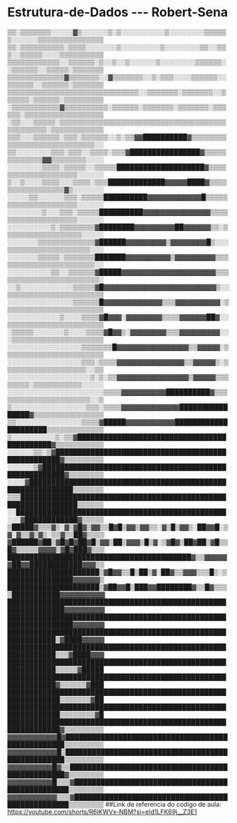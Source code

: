 # Estrutura-de-Dados --- Robert-Sena

▒▒░▒▒▒▒▒▒▒░░░░░▓▒░░░░░░▒░▒░░░░░░░░░░▒░░░░░░░░▒▒▒▒▒▒░░░░░░▒▒▒▒▒▒▒▒▒▒▒▒▒▒▒
▒▒░▒▒▒▒▒▒▒▒▒▒░▒▒▒▒░░░░░░░▒░░░░░░░░░▒░░░░░░░░▒▒░░▒▒▒░░▒▒▒▒▒░░░░▒▒▒▒▒▒▒▒▒▒
▒▒▒▒▒▒▒▒▒▒▒▒░░▒▒▒▒▒▒░▒░░▒░░▒░░░░░░▒░░░░░░░░▒▒▒▒▒▒░░▒▒▒▒▒▒░░▒▒▒▒▒░▒▒▒▒▒▒▒
▒▒▒▒▒▒▒▒▒▒▒▒▒▓▒▒▒▒▒▒▒░░▓▒▒▒▒▒▒▒░░▒░▒▒▒░░░░▒▒▒▒▒▒░░▒▒▒▒▒▒░░▒▒▒▒▒▒░▒▒▒▒▒▒▒
▒▒▒▒▒▒▒▒▒▒▒▒▒▒▒▒▒▒▒▒▒▒▒▒▒▒▒▒▒▒░░▒▒▒▒▒▒▒░▒▒▒▒▒▒▒░░▒▒▒▒▒▒░▒▒▒▒▒▒░▒▒▒▒▒▒▒▒▒
░▒▒▒▒▒▒▒▒▒▒▒▓▒▒▒▒▒▒▒▒▒▒░▒▒▒▒▒▒░▒▒▒▒▒▒▒░▒▒▒▒▒▒▒░▒▒▒▒▒▒░▒▒▒▒▒▒▒▒▒▒▒▒▒▒▒▒▒▒
░▒▒░░░▒▒▒▒▒░▒▒▒▒▒▒▒▒▒▒▒▒▒▒▒▒▒▒▒▒▒▒▒▒▒▒▒▒▒▒▒▒▒▒▒▒▒▒▒▒▒▒▒▒▒▒▒░▒▒▒▒▒▒▒▒▒▒▒▒
▒▒▒░░░▒▒▒▒▒▒░▒▒▒░▒▒▒▒▒▒░░▒░▒▒▓▓██████████▓▒▒▒▒▒▒▒▒▒▒▒▒▒▒▒▒▒▒▒▒▒▒▒▒▒▒▒▒░░
▒▒░░░░░░░░▒▒▒░▒▒▒░░▒▒▒▒░▒▒▒▓████████████████▓▒▒▒▒▒▒▒▒▒▒▒▒▒▓▓▒▒▒▒▒▒▒▒░░░░
░░░░░░░░▒▒▒▒░▒▒▒▒▒░░▒▒▒▒▒████████████████████▓▒▒▒▒▒▒▒▒▒▒▒▒▒▒▒▒▒▒▒▒░░░░░░
▒░░▒░░░░▒▒▒▒░░░▒▒▒▒░▒▒▒█████████████▓▓▓▓▓████▓▒▒▒▒▒▒▒▒▒▒▒▒▒▒▒▒▒▓▒░░░░░░░
░░░░░▒▒░░░░░░▒▒▒░▒▒▒▒▒██████████▓▓▓▓▓▓▓▓▓▓▓▓█▒▒▒▒▒▒▒▒▒▒▒▒▒▒▒▒▒▒▒▒▒░░░░░░
░░░░░░░░▒░░░▒▒▒░▒▒▒▒▒██████████▓▓▓▓▓▓▓▓▓▓▓▓▓▓▓▒▒▒▒▒▒▒▒▒▒▒▒▒▒▒▒▒▒▒▒░░░░░░
░░░░░░░░░░▒░▒▒▒▒▒▒▒▒▓████████▓▓▓▓▓▓▓▓▓██▓▓▓▓▓▓▒▒░▒▒▒▒▒▒▒▒▒▒▒▒▒▒▒▒▒▒░░░░░
░░░░░░░▒▒▒▒▒▒▒▒▒▒▒▒▒▓██████▓▓▓▓▓▓▓▓▓▒▓▓▓▓▓▓▓▓█▒░░░▒▒▒▒▒▒▒▒▒▒▒▒▒▒▒▒▒▒▒░░░
░░░░░░░▒▒▒▒▒░▒▒▒▒▒▒▒███████▓▓▓▓▓▓▓▓▓▓▒▓▓▓▓▓▓▓▓▓▒▒▒▒▒▒▒▒▒▒▒▒▒▒▒▒▒▒▒▒▒▒▒░░
░░░░░░░░░░▒▒░░▒▒▒▒▒▒▓█████▓▓▓▓▓▓▓▓▓▓▓▓▓▓▓▓▓▓▓▓▓▒▒▒▒▒▒▒▒▒▒▒▒▒▒▒▒▒▒▒▒▒▒▒▒░
░░▒░░░░░░░░░░░░▒▒▒▒▒▓█▓▓▓▓▓▓▓▓▓▓▓▓▓▓▓▓▓▓▓▓▓▓▓▓▓▒░░▒▒▒▒▒▒▒▒▒▒▒▒▒▒▒▒▒▒▒▒▒▒
░░░░░░░░░░░░░░░▒▒▒▒▒▒█▓▓▓▓▓▓▓▓▓▓▓▓▓▒▒▒▓▓▓▓▓▓▓▓▓▓░▒▒▒▒▒▒▒▒▒▒▒▒▒▒▒▒▒▒▒▒▒▒▒
░░░░░░░░░░░░▒░░░░▒▒▒▒▓█▓▓▓░▓▓▓▓▓▓▓▓▒▒▒▒▓▓▓▓▓▓██▓░░▒▒▒▒▒▒▒▒▒▒▒▒▒▒▒▒▒▒▒▒▒▒
░▒▒▒▒▒░░░░░░░▒░░░░▒▒▒▒▓█▓▓▒░▓▓▓▓▓▓▓▓▒▒▒▓▓▓▓▓▓▓▓▓░░░▒▒▒▒▒▒▒▒▒▒▒▒▒▒▒▒▒▒▒▒▒
░░░░░░░░░░░░░░░░░▒▒▒▒▒▒▒█▓▓▓▓▓▓▓▓▓▓▓▓▓▓▓▓▒▒▓▓▓▓▓░▒▒▒▒▒▒▒▒▒▒▒▒▒▒▒▒▒▒▒▒▒▒▒
░░░░░░░░░░░░░░░░░▒▒▒░▒▒▒▒▓▓▓▓▓▓▓▓▓▓▓▓▓▓▓▒▒▓▓▓▓▓▒░▒▒▒▒▒▒▒▒▒▒▒▒▒▒▒▒▒▒▒░░▒▒
░░░░░░░░░░░░░░░░░░░▒░▒░▒▒▓▓▓▓▓▓▓▓▓▓▓▓▓▓▓▓▒▓▓▓▓▓▒▒▒▒▒▒▒▒░▒▒▒▒▒▒▒▒▒▒▒░░░░░
░░░░░░░░░░░░░░░░░░░░░░▒▒▒▒▓▓▓▓▓▓▓▓▓▓██████████▓▒▒▒▒▒▒▒▒▒▒▒▒▒▒▒▒▒▒▒▒▒▒░░▒
▒░░░░░░░░░░░░░░░░░▒▒▒░▒▒▒▒▓▓▓▓▓▓▓▓▓▓▓▓▓████████████████▓▒▒▒▒▒▒▒▒▒▒▒▒▒▒▒▒
▒▒░░░░░░░░░░░░░░░▒▒▒▒▓█████▓▓▓▓▓▓▓▓▓▓▓█████████████████████▒▒▒▒▒▒▒▒▒▒▒▒▒
▒░░░░░░░░░░▒░▒▒▓████████████████████████████████████████████▓▒▒▒▒▒▒▒▒▒▒▒
░░░░░░▒▒░▒▓███████████████████████████████████████████████████▓▒▒▒▒▒▒▒▒▒
░░░░░░▒▓███████████████████████████████████████████████████████▓▒▒▒▒▒▒▒▒
░░░░▓████████████████████████████████████████████████████████████▒▒▒▒▒▒▒
▒▒▒███████████████████████████████████████████████████████████████▒▒▒▒▒▒
░░████████████████████████████████████████████████░░░▓████████████▓▒▒▒▒▒
▒█████▓▒▒▒▓▒░▓▒▓█▓▒▓▓▒▒█▓█▒▓▓▒▓▓▒▒░▓▒█▒▓▓▒░██▓▓█░▒▓░▓▒▒▓▒▓▒░▒▒▓▒▒██▓▒▒▒▒
▓██████▓██▒▓█▓█▓██▓█▒▓▓▒██▒▓▓▓▒█▒▓░▒▓█▓▒██▓██▒▓█▒▒█▓▒▒▒▒▒▓▓▓▓▒▓█▓███▓▒▒▒
██████████████████████████████████████████▓▒▒▓▓▓▓▓▓██▓▓████████████▓▓▓▒▒
█████████████████████▒▓█▓▓▒▒█▒██▒▓░██▓▒▒▓▓▓▒▒▒█▒░▒███████████████▓▓▓▓▓▓▒
█████████████████████▒▓██▓▓█▒███▓▓████████▓▒▒█▓▒▒▒▒███████████▓▓▓▓▓▓▓▓▓▓
███████████████████████████████████████████████████████████████▓▓▓▓▓▓▓▓▓
█████████████████████████████████████████████████████████████████▓▓▓▓▓▓▓
█████████████████████████████████████████████████████████████▒▓████▓▓▓▓▓
█████████████████████████████████████████████████████████████▒▒▒▓████▓▓▓
█████████████████████████████████████████████████████████████▒▒▒▒▒▓█████
█████████████████████████████████████████████████████████████▓▒▒▒▒▒▒▓███
██████████████████████████████████████████████████████████████▒▒▒▒▒▒▒▓██
██████████████████████████████████████████████████████████████▒▒▒▒▒▒▒▒▓█
██████████████████████████████████████████████████████████████▓▒▒▒▒▒▒▒▒▒
▓▓▓▓▓▓▓▓▓▓▓█▓██████████████████████████████████████████████████▒▒▒▒▒▒▒▒▒
▓▓▓▓▓▓▓▓▓▓▓█▒██████████████████████████████████████████████████▒▒▒▒▒▒▒▒▒
▓▓▓▓▓▓▓▓▓▓█▓▒▒█████████████████████████████████████████████████▓▒▒▒▒▒▒▒▒
▓▓▓▓▓▓▓▓▓▓█▒▒▒▓█████████████████████████████████████████████████▒▒▒▒▒▒▒▒
▓▓▓▓▓▓▓▓▓▓▓▒▒▒▓█████████████████████████████████████████████████▒▒▒▒▒▒▒▒
##Link de referencia do codigo de aula: https://youtube.com/shorts/R6lKWVx-NBM?si=eId1LFK69j__Z3E1
